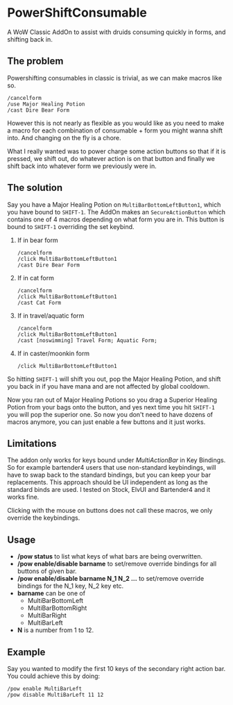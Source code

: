 # PowerShiftConsumable

A WoW Classic AddOn to assist with druids consuming quickly in forms, and shifting back in.

## The problem

Powershifting consumables in classic is trivial, as we can make macros like so.

```
/cancelform
/use Major Healing Potion
/cast Dire Bear Form
```

However this is not nearly as flexible as you would like as you need to make a macro for each combination of consumable + form you might wanna shift into. And changing on the fly is a chore.

What I really wanted was to power charge some action buttons so that if it is pressed, we shift out, do whatever action is on that button and finally we shift back into whatever form we previously were in.

## The solution

Say you have a Major Healing Potion on `MultiBarBottomLeftButton1`, which you have bound to `SHIFT-1`.
The AddOn makes an `SecureActionButton` which contains one of 4 macros depending on what form you are in.
This button is bound to `SHIFT-1` overriding the set keybind.

1. If in bear form
    ```
    /cancelform
    /click MultiBarBottomLeftButton1
    /cast Dire Bear Form
    ```
2. If in cat form
    ```
    /cancelform
    /click MultiBarBottomLeftButton1
    /cast Cat Form
    ```
3. If in travel/aquatic form
    ```
    /cancelform
    /click MultiBarBottomLeftButton1
    /cast [noswimming] Travel Form; Aquatic Form;
    ```
4. If in caster/moonkin form
    ```
    /click MultiBarBottomLeftButton1
    ```

So hitting `SHIFT-1` will shift you out, pop the Major Healing Potion, and shift you back in if you have mana and are not affected by global cooldown.

Now you ran out of Major Healing Potions so you drag a Superior Healing Potion from your bags onto the button, and yes next time you hit `SHIFT-1` you will pop the superior one. So now you don't need to have dozens of macros anymore, you can just enable a few buttons and it just works.

## Limitations

The addon only works for keys bound under *MultiActionBar* in Key Bindings. So for example bartender4 users that use non-standard keybindings, will have to swap back to the standard bindings, but you can keep your bar replacements. This approach should be UI independent as long as the standard binds are used. I tested on Stock, ElvUI and Bartender4 and it works fine.

Clicking with the mouse on buttons does not call these macros, we only override the keybindings.

## Usage

- **/pow status** to list what keys of what bars are being overwritten.
- **/pow enable/disable barname** to set/remove override bindings for all buttons of given bar.
- **/pow enable/disable barname N_1 N_2 ...** to set/remove override bindings for the N_1 key, N_2 key etc.
- **barname** can be one of 
    - MultiBarBottomLeft
    - MultiBarBottomRight
    - MultiBarRight
    - MultiBarLeft
- **N** is a number from 1 to 12.

## Example

Say you wanted to modify the first 10 keys of the secondary right action bar. You could achieve this by doing:

```
/pow enable MultiBarLeft
/pow disable MultiBarLeft 11 12
```
